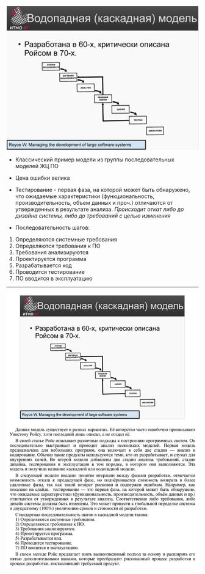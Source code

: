 ![3-waterfall.png](..%2F..%2Fimages%2F3-waterfall.png)

* Классический пример модели из группы последовательных моделей ЖЦ ПО

* Цена ошибки велика

* Тестирование - первая фаза, на которой может быть обнаружено, что ожидаемые характеристики (функциональность, производительность, объем данных и проч.) отличаются от утвержденных в результате анализа. _Происходит откат либо до дизайна системы, либо до требований с целью изменения_

* Последовательность шагов:

1) Определяются системные требования
2) Определяются требования к ПО
3) Требования анализируются
4) Проектируется программа
5) Разрабатывается код
6) Проводится тестирование
7) ПО вводится в эксплуатацию

---

![3-WFM.png](..%2F..%2Fimages%2F3-WFM.png)
